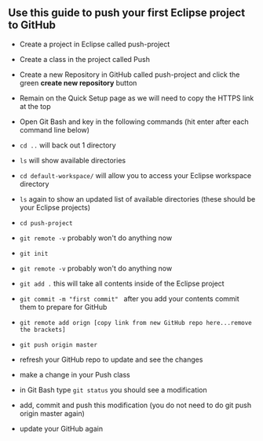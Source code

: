 ## Use this guide to push your first Eclipse project to GitHub

- Create a project in Eclipse called push-project
- Create a class in the project called Push
- Create a new Repository in GitHub called push-project and click the green **create new repository** button
- Remain on the Quick Setup page as we will need to copy the HTTPS link at the top 

- Open Git Bash and key in the following commands (hit enter after each command line below)
- `cd ..`    will back out 1 directory
- `ls`       will show available directories 
- `cd default-workspace/`  will allow you to access your Eclipse workspace directory 
- `ls` again to show an updated list of available directories (these should be your Eclipse projects)
- `cd push-project`
- `git remote -v`  probably won't do anything now
- `git init`  
- `git remote -v` probably won't do anything now
- `git add .`   this will take all contents inside of the Eclipse project
- `git commit -m "first commit" ` after you add your contents commit them to prepare for GitHub
- `git remote add orign [copy link from new GitHub repo here...remove the brackets]`
- `git push origin master`
- refresh your GitHub repo to update and see the changes

- make a change in your Push class
- in Git Bash type `git status`  you should see a modification
- add, commit and push this modification (you do not need to do git push origin master again)
- update your GitHub again


